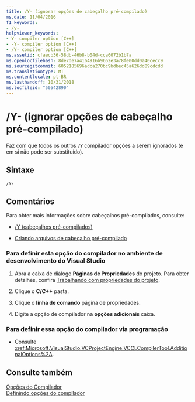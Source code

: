 ```yaml
---
title: /Y- (ignorar opções de cabeçalho pré-compilado)
ms.date: 11/04/2016
f1_keywords:
- /y-
helpviewer_keywords:
- Y- compiler option [C++]
- -Y- compiler option [C++]
- /Y- compiler option [C++]
ms.assetid: cfaecb36-58db-46b8-b04d-cca6072b1b7a
ms.openlocfilehash: 8de7de7a4164916b9662e3a78fe00dd0a40cecc9
ms.sourcegitcommit: 6052185696adca270bc9bdbec45a626dd89cdcdd
ms.translationtype: MT
ms.contentlocale: pt-BR
ms.lasthandoff: 10/31/2018
ms.locfileid: "50542890"
---
```

# <a name="y--ignore-precompiled-header-options"></a>/Y- (ignorar opções de cabeçalho pré-compilado)

Faz com que todos os outros `/Y` compilador opções a serem ignorados (e em si não pode ser substituído).

## <a name="syntax"></a>Sintaxe

```
/Y-
```

## <a name="remarks"></a>Comentários

Para obter mais informações sobre cabeçalhos pré-compilados, consulte:

- [/Y (cabeçalhos pré-compilados)](../../build/reference/y-precompiled-headers.md)

- [Criando arquivos de cabeçalho pré-compilado](../../build/reference/creating-precompiled-header-files.md)

### <a name="to-set-this-compiler-option-in-the-visual-studio-development-environment"></a>Para definir esta opção do compilador no ambiente de desenvolvimento do Visual Studio

1. Abra a caixa de diálogo **Páginas de Propriedades** do projeto. Para obter detalhes, confira [Trabalhando com propriedades do projeto](../../ide/working-with-project-properties.md).

1. Clique o **C/C++** pasta.

1. Clique o **linha de comando** página de propriedades.

1. Digite a opção de compilador na **opções adicionais** caixa.

### <a name="to-set-this-compiler-option-programmatically"></a>Para definir essa opção do compilador via programação

- Consulte <xref:Microsoft.VisualStudio.VCProjectEngine.VCCLCompilerTool.AdditionalOptions%2A>.

## <a name="see-also"></a>Consulte também

[Opções do Compilador](../../build/reference/compiler-options.md)<br/>
[Definindo opções do compilador](../../build/reference/setting-compiler-options.md)